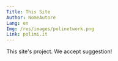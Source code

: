 ```yaml
---
Title: This Site
Author: NomeAutore
Lang: en
Img: /res/images/polinetwork.png
Link: polimi.it
---
```

This site's project. We accept suggestion!
